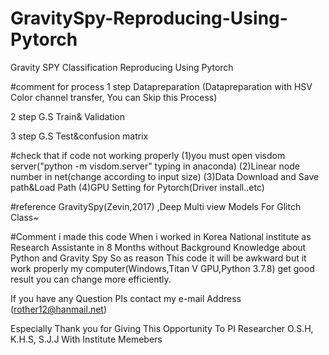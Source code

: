 # GravitySpy-Reproducing-Using-Pytorch
Gravity SPY Classification Reproducing Using Pytorch

#comment for process
1 step Datapreparation (Datapreparation with HSV Color channel transfer, You can Skip this Process)

2 step G.S Train& Validation

3 step G.S Test&confusion matrix

#check that if code not working properly 
(1)you must open visdom server("python -m visdom.server" typing in anaconda) 
(2)Linear node number in net(change according to input size) 
(3)Data Download and Save path&Load Path 
(4)GPU Setting for Pytorch(Driver install..etc)

#reference GravitySpy(Zevin,2017) ,Deep Multi view Models For Glitch Class~

#Comment
i made this code When i worked in Korea National institute as Research Assistante in 8 Months 
without Background Knowledge about Python and Gravity Spy
So as reason This code it will be awkward but it work properly my computer(Windows,Titan V GPU,Python 3.7.8)
get good result you can change more efficiently.

If you have any Question Pls contact my e-mail Address (rother12@hanmail.net)

Especially Thank you for Giving This Opportunity To PI Researcher 
O.S.H, K.H.S, S.J.J With Institute Memebers
